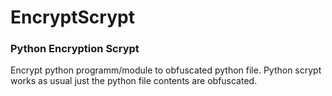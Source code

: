 # EncryptScrypt
### Python Encryption Scrypt
Encrypt python programm/module to obfuscated python file.
Python scrypt works as usual just the python file contents are obfuscated.
